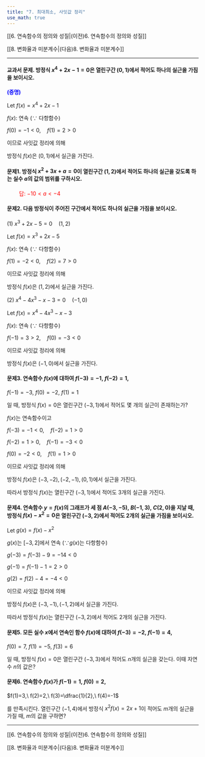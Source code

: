 ```yaml
---
title: "7. 최대최소, 사잇값 정리"
use_math: true
---
```

[[6. 연속함수의 정의와 성질|(이전)6. 연속함수의 정의와 성질]]

[[8. 변화율과 미분계수|(다음)8. 변화율과 미분계수]]

***
#### 교과서 문제. 방정식 $x^4+2x-1=0$은 열린구간 $(0, 1)$에서 적어도 하나의 실근을 가짐을 보이시오.

**<span style="color: blue;">(증명)</span>**

Let $f(x)=x^4+2x-1$

$f(x)$: 연속 $(\because$ 다항함수)

$f(0)=-1<0,\quad f(1)=2>0$

이므로 사잇값 정리에 의해

방정식 $f(x)$은 $(0, 1)$에서 실근을 가진다.

#### 문제1. 방정식 $x^2+3x+a=0$이 열린구간 $(1, 2)$에서 적어도 하나의 실근을 갖도록 하는 실수 $a$의 값의 범위를 구하시오.
<span style="color: red;">$\qquad$답: $-10<a<-4$</span>

#### 문제2. 다음 방정식이 주어진 구간에서 적어도 하나의 실근을 가짐을 보이시오.

(1) $x^3+2 x-5=0\quad (1, 2)$

Let $f(x)=x^3+2x-5$

$f(x)$: 연속 $(\because$ 다항함수)

$f(1)=-2<0,\quad f(2)=7>0$

이므로 사잇값 정리에 의해

방정식 $f(x)$은 $(1, 2)$에서 실근을 가진다.

(2) $x^4-4 x^3-x-3=0\quad (-1, 0)$

Let $f(x)=x^4-4 x^3-x-3$

$f(x)$: 연속 $(\because$ 다항함수)

$f(-1)=3>2,\quad f(0)=-3<0$

이므로 사잇값 정리에 의해

방정식 $f(x)$은 $(-1, 0)$에서 실근을 가진다.

#### 문제3. 연속함수 $f(x)$에 대하여 $f(-3)=-1,\ f(-2)=1,$

$f(-1)=-3,\ f(0)=-2,\ f(1)=1$

일 때, 방정식 $f(x)=0$은 열린구간 $(-3, 1)$에서 적어도 몇 개의 실근이 존재하는가?

$f(x)$는 연속함수이고

$f(-3)=-1<0,\quad f(-2)=1>0$

$f(-2)=1>0,\quad f(-1)=-3<0$

$f(0)=-2<0,\quad f(1)=1>0$

이므로 사잇값 정리에 의해

방정식 $f(x)$은 $(-3, -2), (-2, -1), (0, 1)$에서 실근을 가진다.

따라서 방정식 $f(x)$는 열린구간 $(-3, 1)$에서 적어도 3개의 실근을 가진다.

#### 문제4. 연속함수 $y=f(x)$의 그래프가 세 점 $A(-3, -5),\ B(-1, 3),\ C(2, 0)$을 지날 때, 방정식 $f(x)-x^2=0$은 열린구간 $(-3, 2)$에서 적어도 2개의 실근을 가짐을 보이시오.

Let $g(x)=f(x)-x^2$

$g(x)$는 $[-3, 2]$에서 연속 ($\because g(x)$는 다항함수)

$g(-3)=f(-3)-9=-14<0$

$g(-1)=f(-1)-1=2>0$

$g(2)=f(2)-4=-4<0$

이므로 사잇값 정리에 의해

방정식 $f(x)$은 $(-3, -1), (-1, 2)$에서 실근을 가진다.

따라서 방정식 $f(x)$는 열린구간 $(-3, 2)$에서 적어도 2개의 실근을 가진다.

#### 문제5. 모든 실수 $x$에서 연속인 함수 $f(x)$에 대하여 $f(-3)=-2,\ f(-1)=4,$

$f(0)=7,\ f(1)=-5,\ f(3)=6$

일 때, 방정식 $f(x)=0$은 열린구간 $(-3, 3)$에서 적어도 $n$개의 실근을 갖는다. 이때 자연수 $n$의 값은?

#### 문제6. 연속함수 $f(x)$가 $f(-1)=1,\ f(0)=2,$

$f(1)=3,\ f(2)=2,\ f(3)=\dfrac{1}{2},\ f(4)=-1$

를 만족시킨다. 열린구간 $(-1, 4)$에서 방정식 $x^2f(x)=2x+1$이 적어도 $m$개의 실근을 가질 때, $m$의 값을 구하면?




***

[[6. 연속함수의 정의와 성질|(이전)6. 연속함수의 정의와 성질]]

[[8. 변화율과 미분계수|(다음)8. 변화율과 미분계수]]